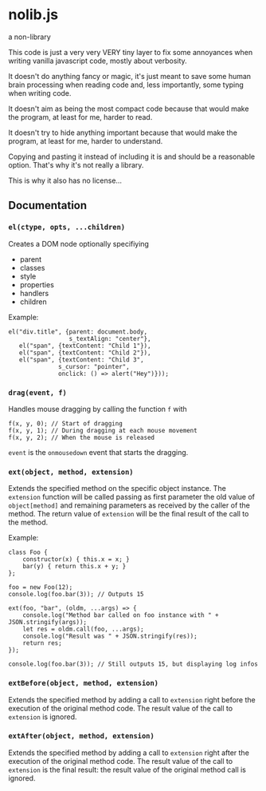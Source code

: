 # nolib.js

a non-library

This code is just a very very VERY tiny layer to fix some annoyances
when writing vanilla javascript code, mostly about verbosity.

It doesn't do anything fancy or magic, it's just meant to save some
human brain processing when reading code and, less importantly, some
typing when writing code.

It doesn't aim as being the most compact code because that would make
the program, at least for me, harder to read.

It doesn't try to hide anything important because that would make
the program, at least for me, harder to understand.

Copying and pasting it instead of including it is and should be a
reasonable option. That's why it's not really a library.

This is why it also has no license...

## Documentation

### `el(ctype, opts, ...children)`

Creates a DOM node optionally specifiying
 - parent
 - classes
 - style
 - properties
 - handlers
 - children

Example:

    el("div.title", {parent: document.body,
                     s_textAlign: "center"},
       el("span", {textContent: "Child 1"}),
       el("span", {textContent: "Child 2"}),
       el("span", {textContent: "Child 3",
                  s_cursor: "pointer",
                  onclick: () => alert("Hey")}));

### `drag(event, f)`

Handles mouse dragging by calling the function `f` with

    f(x, y, 0); // Start of dragging
    f(x, y, 1); // During dragging at each mouse movement
    f(x, y, 2); // When the mouse is released

`event` is the `onmousedown` event that starts the dragging.

### `ext(object, method, extension)`

Extends the specified method on the specific object instance.
The `extension` function will be called passing as first parameter
the old value of `object[method]` and remaining parameters as
received by the caller of the method.
The return value of `extension` will be the final result of the
call to the method.

Example:

    class Foo {
        constructor(x) { this.x = x; }
        bar(y) { return this.x + y; }
    };

    foo = new Foo(12);
    console.log(foo.bar(3)); // Outputs 15

    ext(foo, "bar", (oldm, ...args) => {
        console.log("Method bar called on foo instance with " + JSON.stringify(args));
        let res = oldm.call(foo, ...args);
        console.log("Result was " + JSON.stringify(res));
        return res;
    });

    console.log(foo.bar(3)); // Still outputs 15, but displaying log infos

### `extBefore(object, method, extension)`

Extends the specified method by adding a call to `extension` right before
the execution of the original method code. The result value of the call
to `extension` is ignored.

### `extAfter(object, method, extension)`

Extends the specified method by adding a call to `extension` right after
the execution of the original method code. The result value of the call
to `extension` is the final result: the result value of the original
method call is ignored.
